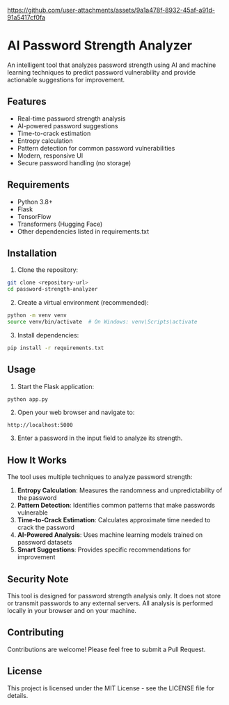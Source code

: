 

https://github.com/user-attachments/assets/9a1a478f-8932-45af-a91d-91a5417cf0fa

# AI Password Strength Analyzer

An intelligent tool that analyzes password strength using AI and machine learning techniques to predict password vulnerability and provide actionable suggestions for improvement.

## Features

- Real-time password strength analysis
- AI-powered password suggestions
- Time-to-crack estimation
- Entropy calculation
- Pattern detection for common password vulnerabilities
- Modern, responsive UI
- Secure password handling (no storage)

## Requirements

- Python 3.8+
- Flask
- TensorFlow
- Transformers (Hugging Face)
- Other dependencies listed in requirements.txt

## Installation

1. Clone the repository:
```bash
git clone <repository-url>
cd password-strength-analyzer
```

2. Create a virtual environment (recommended):
```bash
python -m venv venv
source venv/bin/activate  # On Windows: venv\Scripts\activate
```

3. Install dependencies:
```bash
pip install -r requirements.txt
```

## Usage

1. Start the Flask application:
```bash
python app.py
```

2. Open your web browser and navigate to:
```
http://localhost:5000
```

3. Enter a password in the input field to analyze its strength.

## How It Works

The tool uses multiple techniques to analyze password strength:

1. **Entropy Calculation**: Measures the randomness and unpredictability of the password
2. **Pattern Detection**: Identifies common patterns that make passwords vulnerable
3. **Time-to-Crack Estimation**: Calculates approximate time needed to crack the password
4. **AI-Powered Analysis**: Uses machine learning models trained on password datasets
5. **Smart Suggestions**: Provides specific recommendations for improvement

## Security Note

This tool is designed for password strength analysis only. It does not store or transmit passwords to any external servers. All analysis is performed locally in your browser and on your machine.

## Contributing

Contributions are welcome! Please feel free to submit a Pull Request.

## License

This project is licensed under the MIT License - see the LICENSE file for details. 
